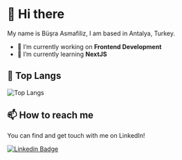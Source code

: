 # 👋 Hi there

My name is Büşra Asmafiliz, I am based in Antalya, Turkey.
- 🔭 I’m currently working on **Frontend Development**
- 🌱 I’m currently learning **NextJS**


## 💼 Top Langs

![Top Langs](https://github-readme-stats.vercel.app/api/top-langs/?username=busraurek&show_icons=true&theme=prussian&count_private=true&layout=compact)


## 📫 How to reach me

You can find and get touch with me on LinkedIn!

[![Linkedin Badge](https://img.shields.io/badge/busraurek-follow%20on%20linkedin-blue?style=for-the-badge&logo=linkedin)](https://www.linkedin.com/in/busraurek/)



<!---
busraurek/busraurek is a ✨ special ✨ repository because its `README.md` (this file) appears on your GitHub profile.
You can click the Preview link to take a look at your changes.
--->

